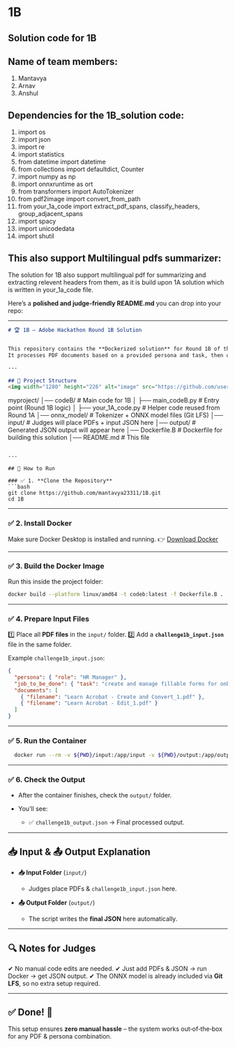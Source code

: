 # 1B
## Solution code for 1B

## Name of team members:
1) Mantavya
2) Arnav
3) Anshul

## Dependencies for the 1B_solution code:
1) import os
2) import json
3) import re
4) import statistics
5) from datetime import datetime
6) from collections import defaultdict, Counter
7) import numpy as np
8) import onnxruntime as ort
9) from transformers import AutoTokenizer
10) from pdf2image import convert_from_path
11) from your_1a_code import extract_pdf_spans, classify_headers, group_adjacent_spans
12) import spacy
13) import unicodedata
14) import shutil

## This also support Multilingual pdfs summarizer:
The solution for 1B also support multilingual pdf for summarizing and extracting relevent headers from them, as it is build upon 1A solution which is written in your_1a_code file.

Here’s a **polished and judge‑friendly README.md** you can drop into your repo:

---

```markdown
# 🏆 1B – Adobe Hackathon Round 1B Solution


This repository contains the **Dockerized solution** for Round 1B of the Adobe Hackathon.  
It processes PDF documents based on a provided persona and task, then outputs structured JSON.

---

## 📂 Project Structure
<img width="1280" height="226" alt="image" src="https://github.com/user-attachments/assets/abc7f4ab-a4da-4230-9859-bd4e5604e501" />


```

myproject/
│── codeB/                # Main code for 1B
│   ├── main\_codeB.py      # Entry point (Round 1B logic)
│   ├── your\_1A\_code.py    # Helper code reused from Round 1A
│── onnx\_model/            # Tokenizer + ONNX model files (Git LFS)
│── input/                 # Judges will place PDFs + input JSON here
│── output/                # Generated JSON output will appear here
│── Dockerfile.B           # Dockerfile for building this solution
│── README.md              # This file

````

---

## 🚀 How to Run

### ✅ 1. **Clone the Repository**
```bash
git clone https://github.com/mantavya23311/1B.git
cd 1B
````

---

### ✅ 2. **Install Docker**

Make sure Docker Desktop is installed and running.
👉 [Download Docker](https://www.docker.com/products/docker-desktop/)

---

### ✅ 3. **Build the Docker Image**

Run this inside the project folder:

```bash
docker build --platform linux/amd64 -t codeb:latest -f Dockerfile.B .

```

---

### ✅ 4. **Prepare Input Files**

1️⃣ Place all **PDF files** in the `input/` folder.
2️⃣ Add a **`challenge1b_input.json`** file in the same folder.

Example `challenge1b_input.json`:

```json
{
  "persona": { "role": "HR Manager" },
  "job_to_be_done": { "task": "create and manage fillable forms for onboarding and compliance" },
  "documents": [
    { "filename": "Learn Acrobat - Create and Convert_1.pdf" },
    { "filename": "Learn Acrobat - Edit_1.pdf" }
  ]
}
```

---

### ✅ 5. **Run the Container**

```bash
  docker run --rm -v ${PWD}/input:/app/input -v ${PWD}/output:/app/output codeb:latest


```
---

### ✅ 6. **Check the Output**

* After the container finishes, check the `output/` folder.
* You’ll see:

  * ✅ `challenge1b_output.json` → Final processed output.

---

## 📥 Input & 📤 Output Explanation

* **📥 Input Folder** (`input/`)

  * Judges place PDFs & `challenge1b_input.json` here.

* **📤 Output Folder** (`output/`)

  * The script writes the **final JSON** here automatically.

---

## 🔍 Notes for Judges

✔ No manual code edits are needed.
✔ Just add PDFs & JSON → run Docker → get JSON output.
✔ The ONNX model is already included via **Git LFS**, so no extra setup required.

---


## ✅ Done! 🎉

This setup ensures **zero manual hassle** – the system works out‑of‑the‑box for any PDF & persona combination.


